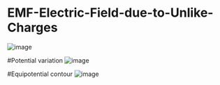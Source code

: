 # EMF-Electric-Field-due-to-Unlike-Charges
![image](https://user-images.githubusercontent.com/130666521/233433768-2a256171-ab3a-4011-9af6-1116c820c1ea.png)

#Potential variation
![image](https://user-images.githubusercontent.com/130666521/233433995-a4118486-9cb2-4850-9671-7913bd1bced7.png)

#Equipotential contour
![image](https://user-images.githubusercontent.com/130666521/233434040-c3cbb2c6-bf58-4daf-a792-378306a41b9c.png)
